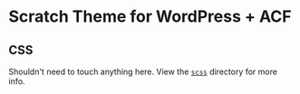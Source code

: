 # Scratch Theme for WordPress + ACF

## CSS

Shouldn't need to touch anything here. View the [`scss`](https://github.com/zackphilipps/scratch-theme/tree/master/assets/scss) directory for more info.
